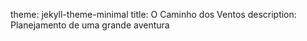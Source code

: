 theme: jekyll-theme-minimal
title: O Caminho dos Ventos
description: Planejamento de uma grande aventura
